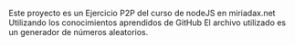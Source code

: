 Este proyecto es un Ejercicio P2P del curso de nodeJS en miriadax.net
Utilizando los conocimientos aprendidos de GitHub
El archivo utilizado es un generador de números aleatorios.